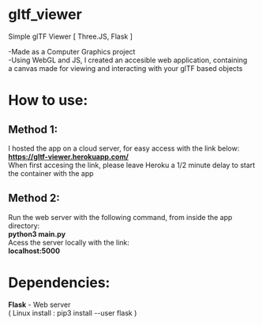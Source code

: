 # gltf_viewer
Simple glTF Viewer [ Three.JS, Flask ]
  
-Made as a Computer Graphics project  
-Using WebGL and JS, I created an accesible web application, containing  
a canvas made for viewing and interacting with your glTF based objects


# How to use:
## Method 1:  
I hosted the app on a cloud server, for easy access with the link below:  
**https://gltf-viewer.herokuapp.com/**  
When first accesing the link, please leave Heroku a 1/2 minute delay to
start the container with the app

## Method 2:
Run the web server with the following command, from inside the app directory:  
**python3 main.py**  
Acess the server locally with the link:  
**localhost:5000**  


# Dependencies:  
**Flask** - Web server  
( Linux install : pip3 install --user flask )  

